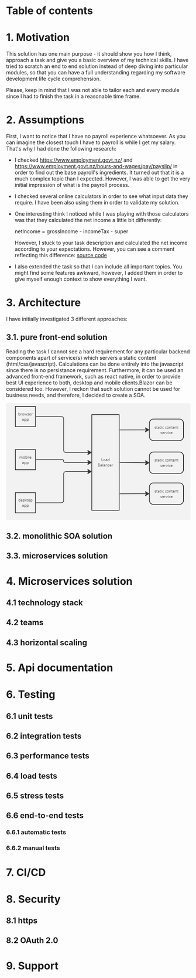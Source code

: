 
# Table of contents

# 1. Motivation

This solution has one main purpose - it should show you how I think, approach a task and give you a basic overview of my technical skills. 
I have tried to scratch an end to end solution instead of deep diving into particular modules, so that you can have a full understanding
regarding my software development life cycle comprehension.

Please, keep in mind that I was not able to tailor each and every module since I had to finish the task in a reasonable time frame.

# 2. Assumptions

First, I want to notice that I have no payroll experience whatsoever. As you can imagine the closest touch I have to payroll is while I get my salary. That's why I had done the following research:

 - I checked https://www.employment.govt.nz/ and https://www.employment.govt.nz/hours-and-wages/pay/payslip/ in order to find out the base payroll's ingredients. It turned out that it is a much complex topic than I expected. However, I was able to get the very initial impression of what is the payroll process.

 - I checked several online calculators in order to see what input data they require. I have been also using them in order to validate my     solution.

 - One interesting think I noticed while I was playing with those calculators was that they calculated the net income a little bit differently:

    netIncome = grossIncome - incomeTax - super

    However, I stuck to your task description and calculated the net income according to your expectations. However, you can see a comment reflecting this difference: [source code](https://github.com/agalend/PaySmartly.Calculations/blob/master/PaySmartly.Calculations/Calculations/Formulas.cs)

 - I also extended the task so that I can include all important topics. You might find some features awkward, however, I added them in order to give myself enough context to show everything I want.

# 3. Architecture

I have initially investigated 3 different approaches: 

## 3.1. pure front-end solution

Reading the task I cannot see a hard requirement for any particular backend components apart of service(s) which servers a static content (html/css/javascript). Calculations can be done entirely into the javascript since there is no persistance requirement. Furthermore, it can be used an advanced front-end framework, such as react native, in order to provide best UI experience to both, desktop and mobile clients.Blazor can be considered too. However, I reckon that such solution cannot be used for business needs, and therefore, I decided to create a SOA.

<img src="https://github.com/agalend/PaySmartly.Documentation/blob/main/resources/design/front-end-architecture.png">

## 3.2. monolithic SOA solution

## 3.3. microservices solution

# 4. Microservices solution

## 4.1 technology stack

## 4.2 teams

## 4.3 horizontal scaling

# 5. Api documentation

# 6. Testing

## 6.1 unit tests

## 6.2 integration tests

## 6.3 performance tests

## 6.4 load tests

## 6.5 stress tests

## 6.6 end-to-end tests

### 6.6.1 automatic tests

### 6.6.2 manual tests

# 7. CI/CD

# 8. Security

## 8.1 https

## 8.2 OAuth 2.0

# 9. Support
